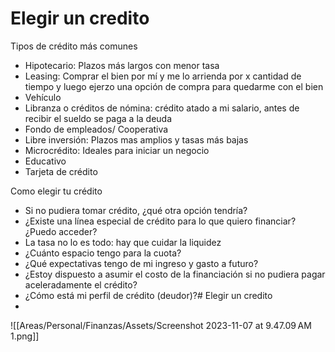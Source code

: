 # Elegir un credito
Tipos de crédito más comunes

- Hipotecario: Plazos más largos con menor tasa
- Leasing: Comprar el bien por mí y me lo arrienda por x cantidad de tiempo y luego ejerzo una opción de compra para quedarme con el bien
- Vehículo
- Libranza o créditos de nómina: crédito atado a mi salario, antes de recibir el sueldo se paga a la deuda
- Fondo de empleados/ Cooperativa
- Libre inversión: Plazos mas amplios y tasas más bajas
- Microcrédito: Ideales para iniciar un negocio
- Educativo
- Tarjeta de crédito

Como elegir tu crédito

- Si no pudiera tomar crédito, ¿qué otra opción tendría?
- ¿Existe una línea especial de crédito para lo que quiero financiar? ¿Puedo acceder?
- La tasa no lo es todo: hay que cuidar la liquidez
- ¿Cuánto espacio tengo para la cuota?
- ¿Qué expectativas tengo de mi ingreso y gasto a futuro?
- ¿Estoy dispuesto a asumir el costo de la financiación si no pudiera pagar aceleradamente el crédito?
- ¿Cómo está mi perfil de crédito (deudor)?# Elegir un credito
- 
![[Areas/Personal/Finanzas/Assets/Screenshot 2023-11-07 at 9.47.09 AM 1.png]]